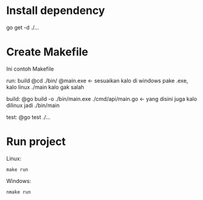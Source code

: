 # Install dependency
go get -d ./...

# Create Makefile
Ini contoh Makefile

run: build
    @cd ./bin/
    @main.exe <- sesuaikan kalo di windows pake .exe, kalo linux ./main kalo gak salah

build:
    @go build -o ./bin/main.exe ./cmd/api/main.go <- yang disini juga kalo dilinux jadi ./bin/main

test:
    @go test ./...


# Run project

Linux:
```
make run
```

Windows:
```
nmake run
```
